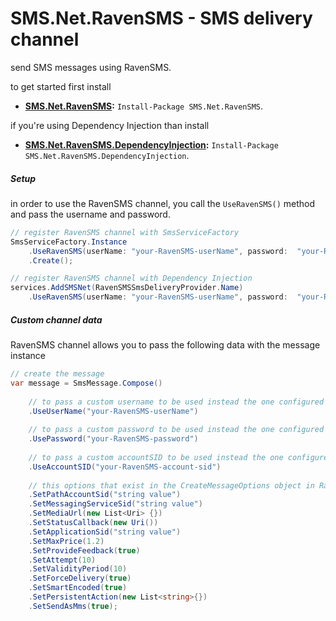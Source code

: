 # SMS.Net.RavenSMS - SMS delivery channel

send SMS messages using RavenSMS.

to get started first install
- **[SMS.Net.RavenSMS](https://www.nuget.org/packages/SMS.Net.RavenSMS/):** `Install-Package SMS.Net.RavenSMS`.  

if you're using Dependency Injection than install 
- **[SMS.Net.RavenSMS.DependencyInjection](https://www.nuget.org/packages/SMS.Net.RavenSMS.DependencyInjection/):** `Install-Package SMS.Net.RavenSMS.DependencyInjection`.  

##### Setup
in order to use the RavenSMS channel, you call the `UseRavenSMS()` method and pass the username and password.

```csharp
// register RavenSMS channel with SmsServiceFactory
SmsServiceFactory.Instance
    .UseRavenSMS(userName: "your-RavenSMS-userName", password:  "your-RavenSMS-password")
    .Create();

// register RavenSMS channel with Dependency Injection
services.AddSMSNet(RavenSMSSmsDeliveryProvider.Name)
    .UseRavenSMS(userName: "your-RavenSMS-userName", password:  "your-RavenSMS-password");
```

##### Custom channel data
RavenSMS channel allows you to pass the following data with the message instance

```csharp
// create the message
var message = SmsMessage.Compose()
    
    // to pass a custom username to be used instead the one configured in the options.
    .UseUserName("your-RavenSMS-userName")
    
    // to pass a custom password to be used instead the one configured in the options.
    .UsePassword("your-RavenSMS-password")
    
    // to pass a custom accountSID to be used instead the one configured in the options.
    .UseAccountSID("your-RavenSMS-account-sid")
    
    // this options that exist in the CreateMessageOptions object in RavenSMS
    .SetPathAccountSid("string value")
    .SetMessagingServiceSid("string value")
    .SetMediaUrl(new List<Uri> {})
    .SetStatusCallback(new Uri())
    .SetApplicationSid("string value")
    .SetMaxPrice(1.2)
    .SetProvideFeedback(true)
    .SetAttempt(10)
    .SetValidityPeriod(10)
    .SetForceDelivery(true)
    .SetSmartEncoded(true)
    .SetPersistentAction(new List<string>{})
    .SetSendAsMms(true);
```

